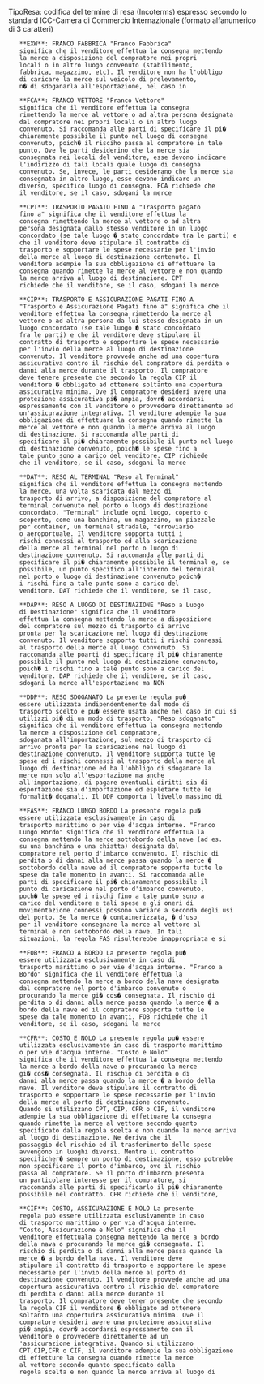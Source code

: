   TipoResa: codifica del termine di resa (Incoterms) espresso
	  secondo lo standard ICC-Camera di Commercio Internazionale
	  (formato alfanumerico di 3 caratteri)
	 
	   **EXW**: FRANCO FABBRICA "Franco Fabbrica"
	   significa che il venditore effettua la consegna mettendo
	   la merce a disposizione del compratore nei propri
	   locali o in altro luogo convenuto (stabilimento,
	   fabbrica, magazzino, etc). Il venditore non ha l'obbligo
	   di caricare la merce sul veicolo di prelevamento,
	   n� di sdoganarla all'esportazione, nel caso in
	 
	   **FCA**: FRANCO VETTORE "Franco Vettore"
	   significa che il venditore effettua la consegna
	   rimettendo la merce al vettore o ad altra persona designata
	   dal compratore nei propri locali o in altro luogo
	   convenuto. Si raccomanda alle parti di specificare il pi�
	   chiaramente possibile il punto nel luogo di consegna
	   convenuto, poich� il risciho passa al compratore in tale
	   punto. Ove le parti desiderino che la merce sia
	   consegnata nei locali del venditore, esse devono indicare
	   l'indirizzo di tali locali quale luogo di consegna
	   convenuto. Se, invece, le parti desiderano che la merce sia
	   consegnata in altro luogo, esse devono indicare un
	   diverso, specifico luogo di consegna. FCA richiede che
	   il venditore, se il caso, sdogani la merce
	 
	   **CPT**: TRASPORTO PAGATO FINO A "Trasporto pagato
	   fino a" significa che il venditore effettua la
	   consegna rimettendo la merce al vettore o ad altra
	   persona designata dallo stesso venditore in un luogo
	   concordato (se tale luogo � stato concordato tra le parti) e
	   che il venditore deve stipulare il contratto di
	   trasporto e sopportare le spese necessarie per l'invio
	   della merce al luogo di destinazione contenuto. Il
	   venditore adempie la sua obbligazione di effettuare la
	   consegna quando rimette la merce al vettore e non quando
	   la merce arriva al luogo di destinazione. CPT
	   richiede che il venditore, se il caso, sdogani la merce
	 
	   **CIP**: TRASPORTO E ASSICURAZIONE PAGATI FINO A
	   "Trasporto e Assicurazione Pagati fino a" significa che il
	   venditore effettua la consegna rimettendo la merce al
	   vettore o ad altra persona da lui stesso designata in un
	   luogo concordato (se tale luogo � stato concordato
	   fra le parti) e che il venditore deve stipulare il
	   contratto di trasporto e sopportare le spese necessarie
	   per l'invio della merce al luogo di destinazione
	   convenuto. Il venditore provvede anche ad una copertura
	   assicurativa contro il rischio del compratore di perdita o
	   danni alla merce durante il trasporto. Il compratore
	   deve tenere presente che secondo la regola CIP il
	   venditore � obbligato ad ottenere soltanto una copertura
	   assicurativa minima. Ove il compratore desideri avere una
	   protezione assicurativa pi� ampia, dovr� accordarsi
	   espressamente con il venditore o provvedere direttamente ad
	   un'assicurazione integrativa. Il venditore adempie la sua
	   obbligazione di effettuare la consegna quando rimette la
	   merce al vettore e non quando la merce arriva al luogo
	   di destinazione. Si raccomanda alle parti di
	   specificare il pi� chiaramente possibile il punto nel luogo
	   di destinazione convenuto, poich� le spese fino a
	   tale punto sono a carico del venditore. CIP richiede
	   che il venditore, se il caso, sdogani la merce
	 
	   **DAT**: RESO AL TERMINAL "Reso al Terminal"
	   significa che il venditore effettua la consegna mettendo
	   la merce, una volta scaricata dal mezzo di
	   trasporto di arrivo, a disposizione del compratore al
	   terminal convenuto nel porto o luogo di destinazione
	   concordato. "Terminal" include ogni luogo, coperto o
	   scoperto, come una banchina, un magazzino, un piazzale
	   per container, un terminal stradale, ferroviario
	   o aeroportuale. Il venditore sopporta tutti i
	   rischi connessi al trasporto ed alla scaricazione
	   della merce al terminal nel porto o luogo di
	   destinazione convenuto. Si raccomanda alle parti di
	   specificare il pi� chiaramente possibile il terminal e, se
	   possibile, un punto specifico all'interno del terminal
	   nel porto o luogo di destinazione convenuto poich�
	   i rischi fino a tale punto sono a carico del
	   venditore. DAT richiede che il venditore, se il caso,
	 
	   **DAP**: RESO A LUOGO DI DESTINAZIONE "Reso a Luogo
	   di Destinazione" significa che il venditore
	   effettua la consegna mettendo la merce a disposizione
	   del compratore sul mezzo di trasporto di arrivo
	   pronta per la scaricazione nel luogo di destinazione
	   convenuto. Il venditore sopporta tutti i rischi connessi
	   al trasporto della merce al luogo convenuto. Si
	   raccomanda alle poarti di specificare il pi� chiaramente
	   possibile il punto nel luogo di destinazione convenuto,
	   poich� i rischi fino a tale punto sono a carico del
	   venditore. DAP richiede che il venditore, se il caso,
	   sdogani la merce all'esportazione ma NON
	 
	   **DDP**: RESO SDOGANATO La presente regola pu�
	   essere utilizzata indipendentemente dal modo di
	   trasporto scelto e pu� essere usata anche nel caso in cui si
	   utilizzi pi� di un modo di trasporto. "Reso sdoganato"
	   significa che il venditore effettua la consegna mettendo
	   la merce a disposizione del compratore,
	   sdoganata all'importazione, sul mezzo di trasporto di
	   arrivo pronta per la scaricazione nel luogo di
	   destinazione convenuto. Il venditore supporta tutte le
	   spese ed i rischi connessi al trasporto della merce al
	   luogo di destinazione ed ha l'obbligo di sdoganare la
	   merce non solo all'esportazione ma anche
	   all'importazione, di pagare eventuali diritti sia di
	   esportazione sia d'importazione ed espletare tutte le
	   formalit� doganali. Il DDP comporta l livello massimo di
	 
	   **FAS**: FRANCO LUNGO BORDO La presente regola pu�
	   essere utilizzata esclusivamente in caso di
	   trasporto marittimo o per vie d'acqua interne. "Franco
	   Lungo Bordo" significa che il venditore effettua la
	   consegna mettendo la merce sottobordo della nave (ad es.
	   su una banchina o una chiatta) designata dal
	   compratore nel porto d'imbarco convenuto. Il rischio di
	   perdita o di danni alla merce passa quando la merce �
	   sottobordo della nave ed il compratore sopporta tutte le
	   spese da tale momento in avanti. Si raccomanda alle
	   parti di specificare il pi� chiaramente possibile il
	   punto di caricazione nel porto d'imbarco convenuto,
	   poch� le spese ed i rischi fino a tale punto sono a
	   carico del venditore e tali spese e gli oneri di
	   movimentazione connessi possono variare a seconda degli usi
	   del porto. Se la merce � containerizzata, � d'uso
	   per il venditore consegnare la merce al vettore al
	   terminal e non sottobordo della nave. In tali
	   situazioni, la regola FAS risulterebbe inappropriata e si
	 
	   **FOB**: FRANCO A BORDO La presente regola pu�
	   essere utilizzata esclusivamente in caso di
	   trasporto marittimo o per vie d'acqua interne. "Franco a
	   Bordo" significa che il venditore effettua la
	   consegna mettendo la merce a bordo della nave designata
	   dal compratore nel porto d'imbarco convenuto o
	   procurando la merce gi� cos� consegnata. Il rischio di
	   perdita o di danni alla merce passa quando la merce � a
	   bordo della nave ed il compratore sopporta tutte le
	   spese da tale momento in avanti. FOB richiede che il
	   venditore, se il caso, sdogani la merce
	 
	   **CFR**: COSTO E NOLO La presente regola pu� essere
	   utilizzata esclusivamente in caso di trasporto marittimo
	   o per vie d'acqua interne. "Costo e Nolo"
	   significa che il venditore effettua la consegna mettendo
	   la merce a bordo della nave o procurando la merce
	   gi� cos� consegnata. Il rischio di perdita o di
	   danni alla merce passa quando la merce � a bordo della
	   nave. Il venditore deve stipulare il contratto di
	   trasporto e sopportare le spese necessarie per l'invio
	   della merce al porto di destinazione convenuto.
	   Quando si utilizzano CPT, CIP, CFR o CIF, il venditore
	   adempie la sua obbligazione di effettuare la consegna
	   quando rimette la merce al vettore secondo quanto
	   specificato dalla regola scelta e non quando la merce arriva
	   al luogo di destinazione. Ne deriva che il
	   passaggio del rischio ed il trasferimento delle spese
	   avvengono in luoghi diversi. Mentre il contratto
	   specificher� sempre un porto di destinazione, esso potrebbe
	   non specificare il porto d'imbarco, ove il rischio
	   passa al compratore. Se il porto d'imbarco presenta
	   un particolare interesse per il compratore, si
	   raccomanda alle parti di specificarlo il pi� chiaramente
	   possibile nel contratto. CFR richiede che il venditore,
	 
	   **CIF**: COSTO, ASSICURAZIONE E NOLO La presente
	   regola può essere utilizzata esclusivamente in caso
	   di trasporto marittimo o per via d'acqua interne.
	   "Costo, Assicurazione e Nolo" significa che il
	   venditore effettuala consegna mettendo la merce a bordo
	   della nava o procurando la merce gi� consegnata. Il
	   rischio di perdita o di danni alla merce passa quando la
	   merce � a bordo della nave. Il venditore deve
	   stipulare il contratto di trasporto e sopportare le spese
	   necessarie per l'invio della merce al porto di
	   destinazione convenuto. Il venditore provvede anche ad una
	   copertura assicurativa contro il rischio del compratore
	   di perdita o danni alla merce durante il
	   trasporto. Il compratore deve tener presente che secondo
	   la regola CIF il venditore � obbligato ad ottenere
	   soltanto una copertuira assicurativa minima. Ove il
	   compratore desideri avere una protezione assicurativa
	   pi� ampia, dovr� accordarsi espressamente con il
	   venditore o provvedere direttamente ad un
	   'assicurazione integrativa. Quando si utilizzano
	   CPT,CIP,CFR o CIF, il venditore adempie la sua obbligazione
	   di effetture la consegna quando rimette la merce
	   al vettore secondo quanto specificato dalla
	   regola scelta e non quando la merce arriva al luogo di